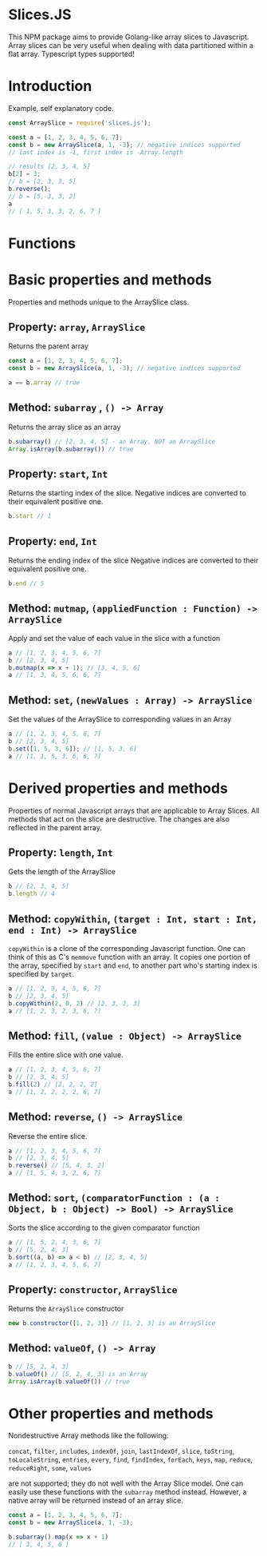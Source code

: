 # Slices.JS

This NPM package aims to provide Golang-like array slices to Javascript. Array slices can be very useful when dealing with data partitioned within a flat array. Typescript types supported!

# Introduction
Example, self explanatory code.
```js
const ArraySlice = require('slices.js');

const a = [1, 2, 3, 4, 5, 6, 7];
const b = new ArraySlice(a, 1, -3); // negative indices supported
// last index is -1, first index is -Array.length

// results [2, 3, 4, 5]
b[2] = 3;
// b = [2, 3, 3, 5]
b.reverse();
// b = [5, 3, 3, 2]
a
// [ 1, 5, 3, 3, 2, 6, 7 ]
```


# Functions
# Basic properties and methods
Properties and methods unique to the ArraySlice class.
## Property: `array`, `ArraySlice`

Returns the parent array
```js
const a = [1, 2, 3, 4, 5, 6, 7];
const b = new ArraySlice(a, 1, -3); // negative indices supported

a == b.array // true
```
## Method: `subarray` , `() -> Array`

Returns the array slice as an array
```js
b.subarray() // [2, 3, 4, 5] - an Array, NOT an ArraySlice
Array.isArray(b.subarray()) // true
```

## Property: `start`, `Int`
Returns the starting index of the slice. Negative indices are converted to their equivalent positive one.
```js
b.start // 1
```
## Property: `end`, `Int`
Returns the ending index of the slice Negative indices are converted to their equivalent positive one.
```js
b.end // 5
```
## Method: `mutmap`, `(appliedFunction : Function) -> ArraySlice`
Apply and set the value of each value in the slice with a function
```js
a // [1, 2, 3, 4, 5, 6, 7]
b // [2, 3, 4, 5]
b.mutmap(x => x + 1); // [3, 4, 5, 6]
a // [1, 3, 4, 5, 6, 6, 7]
```
## Method: `set`, `(newValues : Array) -> ArraySlice`
Set the values of the ArraySlice to corresponding values in an Array
```js
a // [1, 2, 3, 4, 5, 6, 7]
b // [2, 3, 4, 5]
b.set([1, 5, 3, 6]); // [1, 5, 3, 6]
a // [1, 1, 5, 3, 6, 6, 7]
```

# Derived properties and methods
Properties of normal Javascript arrays that are applicable to Array Slices. All methods that act on the slice are destructive. The changes are also reflected in the parent array.
## Property: `length`,  `Int`
Gets the length of the ArraySlice
```js
b // [2, 3, 4, 5]
b.length // 4
```
## Method: `copyWithin`, `(target : Int, start : Int, end : Int) -> ArraySlice`
`copyWithin` is a clone of the corresponding Javascript function. One can think of this as C's `memmove` function with an array. It copies one portion of the array, specified by `start` and `end`, to another part who's starting index is specified by `target`.
```js
a // [1, 2, 3, 4, 5, 6, 7]
b // [2, 3, 4, 5]
b.copyWithin(2, 0, 2) // [2, 3, 2, 3]
a // [1, 2, 3, 2, 3, 6, 7]
```
## Method: `fill`, `(value : Object) -> ArraySlice`
Fills the entire slice with one value.
```js
a // [1, 2, 3, 4, 5, 6, 7]
b // [2, 3, 4, 5]
b.fill(2) // [2, 2, 2, 2]
a // [1, 2, 2, 2, 2, 6, 7]
```
## Method: `reverse`, `() -> ArraySlice`
Reverse the entire slice.
```js
a // [1, 2, 3, 4, 5, 6, 7]
b // [2, 3, 4, 5]
b.reverse() // [5, 4, 3, 2]
a // [1, 5, 4, 3, 2, 6, 7]
```
## Method: `sort`, `(comparatorFunction : (a : Object, b : Object) -> Bool) -> ArraySlice`
Sorts the slice according to the given comparator function
```js
a // [1, 5, 2, 4, 3, 6, 7]
b // [5, 2, 4, 3]
b.sort((a, b) => a < b) // [2, 3, 4, 5]
a // [1, 2, 3, 4, 5, 6, 7]
```
## Property: `constructor`, `ArraySlice`
Returns the `ArraySlice` constructor
```js
new b.constructor([1, 2, 3]) // [1, 2, 3] is an ArraySlice
```
## Method: `valueOf`, `() -> Array`
```js
b // [5, 2, 4, 3]
b.valueOf() // [5, 2, 4, 3] is an Array
Array.isArray(b.valueOf()) // true
```

# Other properties and methods
Nondestructive Array methods like the following:

`concat`, `filter`, `includes`, `indexOf`, `join`, `lastIndexOf`, `slice`, `toString`, `toLocaleString`, `entries`, `every`, `find`, `findIndex`, `forEach`, `keys`, `map`, `reduce`, `reduceRight`, `some`, `values`

are not supported; they do not well with the Array Slice model. One can easily use these functions with the `subarray` method instead. However, a native array will be returned instead of an array slice.

```js
const a = [1, 2, 3, 4, 5, 6, 7];
const b = new ArraySlice(a, 1, -3); 

b.subarray().map(x => x + 1)
// [ 3, 4, 5, 6 ]
```
